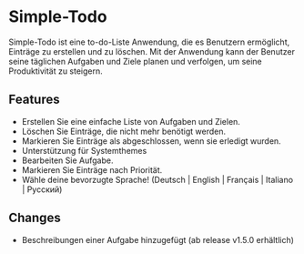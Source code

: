 # Simple-Todo

Simple-Todo ist eine to-do-Liste Anwendung, die es Benutzern ermöglicht, Einträge zu erstellen und zu löschen. Mit der Anwendung kann der Benutzer seine täglichen Aufgaben und Ziele planen und verfolgen, um seine Produktivität zu steigern.

## Features

- Erstellen Sie eine einfache Liste von Aufgaben und Zielen.
- Löschen Sie Einträge, die nicht mehr benötigt werden.
- Markieren Sie Einträge als abgeschlossen, wenn sie erledigt wurden.
- Unterstützung für Systemthemes
- Bearbeiten Sie Aufgabe.
- Markieren Sie Einträge nach Priorität.
- Wähle deine bevorzugte Sprache! (Deutsch | English | Français | Italiano | Русский)

## Changes

- Beschreibungen einer Aufgabe hinzugefügt (ab release v1.5.0 erhältlich)

